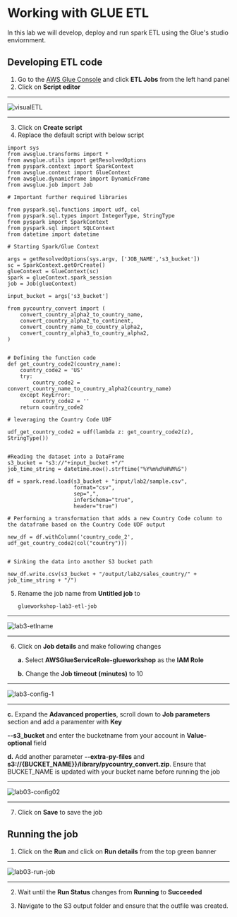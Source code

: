 # Working with GLUE ETL

In this lab we will develop, deploy and run spark ETL using the Glue's studio enviornment.

## Developing ETL code

1. Go to the [AWS Glue Console](https://console.aws.amazon.com/glue/home) and click **ETL Jobs** from the left hand panel
2. Click on **Script editor**

----------------------------------------------------------------------------------------------------------------
 
   ![visualETL](https://github.com/user-attachments/assets/96cdfa92-a273-473d-ab88-bb0de66e8e33)

----------------------------------------------------------------------------------------------------------------
 
3. Click on **Create script**
4. Replace the default script with below script

```
import sys
from awsglue.transforms import *
from awsglue.utils import getResolvedOptions
from pyspark.context import SparkContext
from awsglue.context import GlueContext
from awsglue.dynamicframe import DynamicFrame
from awsglue.job import Job

# Important further required libraries

from pyspark.sql.functions import udf, col
from pyspark.sql.types import IntegerType, StringType
from pyspark import SparkContext
from pyspark.sql import SQLContext
from datetime import datetime

# Starting Spark/Glue Context

args = getResolvedOptions(sys.argv, ['JOB_NAME','s3_bucket'])
sc = SparkContext.getOrCreate()
glueContext = GlueContext(sc)
spark = glueContext.spark_session
job = Job(glueContext)

input_bucket = args['s3_bucket']

from pycountry_convert import (
    convert_country_alpha2_to_country_name,
    convert_country_alpha2_to_continent,
    convert_country_name_to_country_alpha2,
    convert_country_alpha3_to_country_alpha2,
)


# Defining the function code
def get_country_code2(country_name):
    country_code2 = 'US'
    try:
        country_code2 = convert_country_name_to_country_alpha2(country_name)
    except KeyError:
        country_code2 = ''
    return country_code2

# leveraging the Country Code UDF

udf_get_country_code2 = udf(lambda z: get_country_code2(z), StringType())


#Reading the dataset into a DataFrame
s3_bucket = "s3://"+input_bucket +"/"                              
job_time_string = datetime.now().strftime("%Y%m%d%H%M%S")

df = spark.read.load(s3_bucket + "input/lab2/sample.csv", 
                     format="csv", 
                     sep=",", 
                     inferSchema="true", 
                     header="true")

# Performing a transformation that adds a new Country Code column to the dataframe based on the Country Code UDF output

new_df = df.withColumn('country_code_2', udf_get_country_code2(col("country")))


# Sinking the data into another S3 bucket path

new_df.write.csv(s3_bucket + "/output/lab2/sales_country/" + job_time_string + "/")

```
5. Rename the job name from **Untitled job** to
   ```
   glueworkshop-lab3-etl-job
   ```
 ----------------------------------------------------------------------------------------------------------------
 
![lab3-etlname](https://github.com/user-attachments/assets/3e4ea38d-25d5-492a-a2c2-9260a89f937c)

----------------------------------------------------------------------------------------------------------------
 
6. Click on **Job details** and make following changes
   
    **a.** Select **AWSGlueServiceRole-glueworkshop** as the **IAM Role**
   
    **b.** Change the **Job timeout (minutes)** to 10

----------------------------------------------------------------------------------------------------------------
 
![lab3-config-1](https://github.com/user-attachments/assets/86cceb10-b3e4-4439-ad1c-9f16adafba3a)


----------------------------------------------------------------------------------------------------------------
 
  **c.** Expand the **Adavanced properties**, scroll down to **Job parameters** section and add a paramenter with **Key**

   **--s3_bucket** and enter the bucketname from your account in **Value-optional** field

  **d.** Add another parameter **--extra-py-files** and **s3://{BUCKET_NAME}}/library/pycountry_convert.zip**. Ensure that BUCKET_NAME is updated with your bucket name before running the job

----------------------------------------------------------------------------------------------------------------
 
![lab03-config02](https://github.com/user-attachments/assets/0679bb17-2c22-4142-9b63-e65eeb2bbc78)


----------------------------------------------------------------------------------------------------------------
 
7. Click on **Save** to save the job


## Running the job

1. Click on the **Run** and click on **Run details** from the top green banner

----------------------------------------------------------------------------------------------------------------
 
![lab03-run-job](https://github.com/user-attachments/assets/8f1c0e50-5b5c-4f99-846d-990f295bf984)


----------------------------------------------------------------------------------------------------------------
 
2. Wait until the **Run Status** changes from **Running** to **Succeeded**

3. Navigate to the S3 output folder and ensure that the outfile was created.
  
    

   
